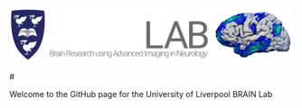 ![./element-design_lab-header_blackbg.png](https://github.com/BRAIN-LAB-UoL/.github/blob/main/profile/element-design_lab-header_blackbg.png)



#<p align="justify"> Welcome to the GitHub page for the University of Liverpool BRAIN Lab </p>
<!--

**Here are some ideas to get you started:**

🙋‍♀️ A short introduction - what is your organization all about?
🌈 Contribution guidelines - how can the community get involved?
👩‍💻 Useful resources - where can the community find your docs? Is there anything else the community should know?
🍿 Fun facts - what does your team eat for breakfast?
🧙 Remember, you can do mighty things with the power of [Markdown](https://docs.github.com/github/writing-on-github/getting-started-with-writing-and-formatting-on-github/basic-writing-and-formatting-syntax)
-->

